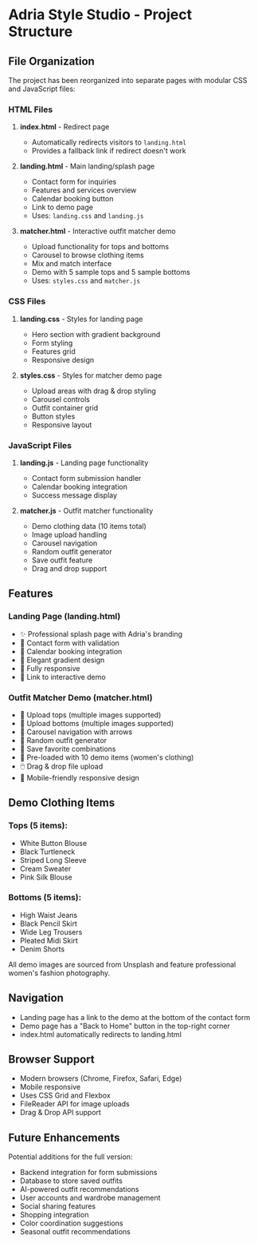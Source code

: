 # Adria Style Studio - Project Structure

## File Organization

The project has been reorganized into separate pages with modular CSS and JavaScript files:

### HTML Files

1. **index.html** - Redirect page
   - Automatically redirects visitors to `landing.html`
   - Provides a fallback link if redirect doesn't work

2. **landing.html** - Main landing/splash page
   - Contact form for inquiries
   - Features and services overview
   - Calendar booking button
   - Link to demo page
   - Uses: `landing.css` and `landing.js`

3. **matcher.html** - Interactive outfit matcher demo
   - Upload functionality for tops and bottoms
   - Carousel to browse clothing items
   - Mix and match interface
   - Demo with 5 sample tops and 5 sample bottoms
   - Uses: `styles.css` and `matcher.js`

### CSS Files

1. **landing.css** - Styles for landing page
   - Hero section with gradient background
   - Form styling
   - Features grid
   - Responsive design

2. **styles.css** - Styles for matcher demo page
   - Upload areas with drag & drop styling
   - Carousel controls
   - Outfit container grid
   - Button styles
   - Responsive layout

### JavaScript Files

1. **landing.js** - Landing page functionality
   - Contact form submission handler
   - Calendar booking integration
   - Success message display

2. **matcher.js** - Outfit matcher functionality
   - Demo clothing data (10 items total)
   - Image upload handling
   - Carousel navigation
   - Random outfit generator
   - Save outfit feature
   - Drag and drop support

## Features

### Landing Page (landing.html)
- ✨ Professional splash page with Adria's branding
- 📝 Contact form with validation
- 📅 Calendar booking integration
- 🎨 Elegant gradient design
- 📱 Fully responsive
- 🔗 Link to interactive demo

### Outfit Matcher Demo (matcher.html)
- 👚 Upload tops (multiple images supported)
- 👖 Upload bottoms (multiple images supported)
- 🔄 Carousel navigation with arrows
- 🎲 Random outfit generator
- 💾 Save favorite combinations
- 📸 Pre-loaded with 10 demo items (women's clothing)
- 🖱️ Drag & drop file upload
- 📱 Mobile-friendly responsive design

## Demo Clothing Items

### Tops (5 items):
- White Button Blouse
- Black Turtleneck
- Striped Long Sleeve
- Cream Sweater
- Pink Silk Blouse

### Bottoms (5 items):
- High Waist Jeans
- Black Pencil Skirt
- Wide Leg Trousers
- Pleated Midi Skirt
- Denim Shorts

All demo images are sourced from Unsplash and feature professional women's fashion photography.

## Navigation

- Landing page has a link to the demo at the bottom of the contact form
- Demo page has a "Back to Home" button in the top-right corner
- index.html automatically redirects to landing.html

## Browser Support

- Modern browsers (Chrome, Firefox, Safari, Edge)
- Mobile responsive
- Uses CSS Grid and Flexbox
- FileReader API for image uploads
- Drag & Drop API support

## Future Enhancements

Potential additions for the full version:
- Backend integration for form submissions
- Database to store saved outfits
- AI-powered outfit recommendations
- User accounts and wardrobe management
- Social sharing features
- Shopping integration
- Color coordination suggestions
- Seasonal outfit recommendations

